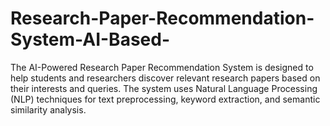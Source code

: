 # Research-Paper-Recommendation-System-AI-Based-
The AI-Powered Research Paper Recommendation System is designed to help students and researchers discover relevant research papers based on their interests and queries. The system uses Natural Language Processing (NLP) techniques for text preprocessing, keyword extraction, and semantic similarity analysis.
